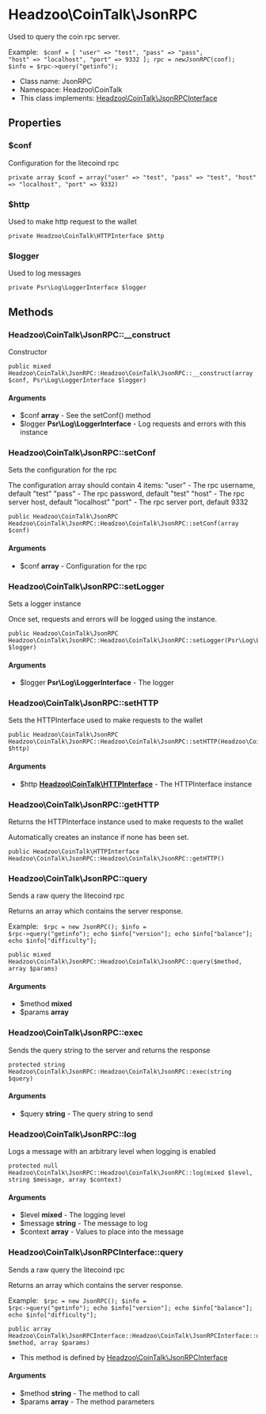 Headzoo\CoinTalk\JsonRPC
===============

Used to query the coin rpc server.

Example:
<code>
 $conf = [
     "user" => "test",
     "pass" => "pass",
     "host" => "localhost",
     "port" => 9332
 ];
 $rpc  = new JsonRPC($conf);
 $info = $rpc->query("getinfo");
</code>


* Class name: JsonRPC
* Namespace: Headzoo\CoinTalk
* This class implements: [Headzoo\CoinTalk\JsonRPCInterface](Headzoo-CoinTalk-JsonRPCInterface.md)




Properties
----------


### $conf
Configuration for the litecoind rpc



```
private array $conf = array("user" => "test", "pass" => "test", "host" => "localhost", "port" => 9332)
```



### $http
Used to make http request to the wallet



```
private Headzoo\CoinTalk\HTTPInterface $http
```



### $logger
Used to log messages



```
private Psr\Log\LoggerInterface $logger
```



Methods
-------


### Headzoo\CoinTalk\JsonRPC::__construct
Constructor



```
public mixed Headzoo\CoinTalk\JsonRPC::Headzoo\CoinTalk\JsonRPC::__construct(array $conf, Psr\Log\LoggerInterface $logger)
```


#### Arguments

* $conf **array** - See the setConf() method
* $logger **Psr\Log\LoggerInterface** - Log requests and errors with this instance



### Headzoo\CoinTalk\JsonRPC::setConf
Sets the configuration for the rpc

The configuration array should contain 4 items:
 "user" - The rpc username, default "test"
 "pass" - The rpc password, default "test"
 "host" - The rpc server host, default "localhost"
 "port" - The rpc server port, default 9332

```
public Headzoo\CoinTalk\JsonRPC Headzoo\CoinTalk\JsonRPC::Headzoo\CoinTalk\JsonRPC::setConf(array $conf)
```


#### Arguments

* $conf **array** - Configuration for the rpc



### Headzoo\CoinTalk\JsonRPC::setLogger
Sets a logger instance

Once set, requests and errors will be logged using the instance.

```
public Headzoo\CoinTalk\JsonRPC Headzoo\CoinTalk\JsonRPC::Headzoo\CoinTalk\JsonRPC::setLogger(Psr\Log\LoggerInterface $logger)
```


#### Arguments

* $logger **Psr\Log\LoggerInterface** - The logger



### Headzoo\CoinTalk\JsonRPC::setHTTP
Sets the HTTPInterface used to make requests to the wallet



```
public Headzoo\CoinTalk\JsonRPC Headzoo\CoinTalk\JsonRPC::Headzoo\CoinTalk\JsonRPC::setHTTP(Headzoo\CoinTalk\HTTPInterface $http)
```


#### Arguments

* $http **[Headzoo\CoinTalk\HTTPInterface](Headzoo-CoinTalk-HTTPInterface.md)** - The HTTPInterface instance



### Headzoo\CoinTalk\JsonRPC::getHTTP
Returns the HTTPInterface instance used to make requests to the wallet

Automatically creates an instance if none has been set.

```
public Headzoo\CoinTalk\HTTPInterface Headzoo\CoinTalk\JsonRPC::Headzoo\CoinTalk\JsonRPC::getHTTP()
```




### Headzoo\CoinTalk\JsonRPC::query
Sends a raw query the litecoind rpc

Returns an array which contains the server response.

Example:
<code>
 $rpc  = new JsonRPC();
 $info = $rpc->query("getinfo");
 echo $info["version"];
 echo $info["balance"];
 echo $info["difficulty"];
</code>

```
public mixed Headzoo\CoinTalk\JsonRPC::Headzoo\CoinTalk\JsonRPC::query($method, array $params)
```


#### Arguments

* $method **mixed**
* $params **array**



### Headzoo\CoinTalk\JsonRPC::exec
Sends the query string to the server and returns the response



```
protected string Headzoo\CoinTalk\JsonRPC::Headzoo\CoinTalk\JsonRPC::exec(string $query)
```


#### Arguments

* $query **string** - The query string to send



### Headzoo\CoinTalk\JsonRPC::log
Logs a message with an arbitrary level when logging is enabled



```
protected null Headzoo\CoinTalk\JsonRPC::Headzoo\CoinTalk\JsonRPC::log(mixed $level, string $message, array $context)
```


#### Arguments

* $level **mixed** - The logging level
* $message **string** - The message to log
* $context **array** - Values to place into the message



### Headzoo\CoinTalk\JsonRPCInterface::query
Sends a raw query the litecoind rpc

Returns an array which contains the server response.

Example:
<code>
 $rpc  = new JsonRPC();
 $info = $rpc->query("getinfo");
 echo $info["version"];
 echo $info["balance"];
 echo $info["difficulty"];
</code>

```
public array Headzoo\CoinTalk\JsonRPCInterface::Headzoo\CoinTalk\JsonRPCInterface::query(string $method, array $params)
```

* This method is defined by [Headzoo\CoinTalk\JsonRPCInterface](Headzoo-CoinTalk-JsonRPCInterface.md)

#### Arguments

* $method **string** - The method to call
* $params **array** - The method parameters


